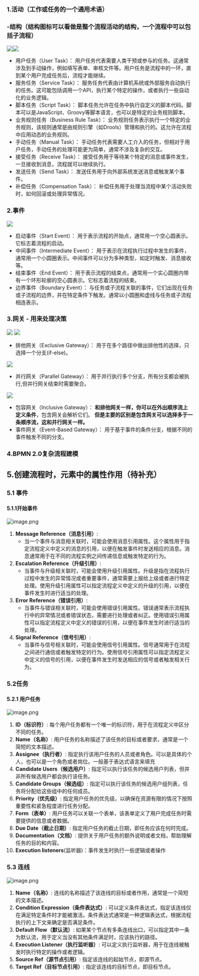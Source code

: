 ### 1.活动（工作或任务的一个通用术语）
### -结构（结构图标可以看做是整个流程活动的结构，一个流程中可以包括子流程）
![](https://cdn.nlark.com/yuque/0/2024/png/21435894/1710406570471-57d7dabe-19a9-427f-a2b0-32291a1a3982.png#averageHue=%23fcfbfa&clientId=u9f631621-0c06-4&from=paste&id=ucbe4832a&originHeight=476&originWidth=263&originalType=url&ratio=1&rotation=0&showTitle=false&status=done&style=none&taskId=u7614886c-c0db-4355-ac51-5bc0313eb97&title=)![](https://cdn.nlark.com/yuque/0/2024/png/21435894/1710406735308-27002374-328c-420c-b482-105d9c8b4b3f.png#averageHue=%23fdfcfb&clientId=u9f631621-0c06-4&from=paste&height=341&id=BBtN2&originHeight=240&originWidth=253&originalType=url&ratio=1&rotation=0&showTitle=false&status=done&style=none&taskId=ubf1b4447-c2d8-4781-a23d-25099557776&title=&width=359)

- 用户任务（User Task）： 用户任务代表需要人类干预或参与的任务。这通常涉及到手动操作，例如填写表单、审核文件等。用户任务是流程中的一环，直到某个用户完成任务后，流程才能继续。
- 服务任务（Service Task）： 服务任务代表由计算机系统或外部服务自动执行的任务。这可能包括调用一个API，执行某个特定的操作，或者执行一些自动化的业务逻辑。
- 脚本任务（Script Task）： 脚本任务允许在任务中执行自定义的脚本代码。脚本可以是JavaScript、Groovy等脚本语言，也可以是特定的业务规则脚本。
- 业务规则任务（Business Rule Task）： 业务规则任务表示执行一个特定的业务规则，该规则通常是由规则引擎（如Drools）管理和执行的。这允许在流程中应用动态的业务规则。
- 手动任务（Manual Task）： 手动任务代表需要人工介入的任务，但相对于用户任务，手动任务的处理可能更为简单，通常不涉及复杂的交互。
- 接受任务（Receive Task）： 接受任务用于等待某个特定的消息或事件发生，一旦接收到消息，流程就可以继续执行。
- 发送任务（Send Task）： 发送任务用于向外部系统发送消息或触发某个事件。
- 补偿任务（Compensation Task）： 补偿任务用于处理当流程中某个活动失败时，如何回滚或处理异常情况。

### 2.事件
![](https://cdn.nlark.com/yuque/0/2024/png/21435894/1710406682041-30ab7921-d45f-4d29-b72c-0438a5cc9472.png#averageHue=%23fafaf8&clientId=u9f631621-0c06-4&from=paste&id=ubaffbe13&originHeight=417&originWidth=1017&originalType=url&ratio=1&rotation=0&showTitle=false&status=done&style=none&taskId=uc96053e8-6aeb-4543-9dc3-6756ac3d34f&title=)

- 启动事件（Start Event）： 用于表示流程的开始点，通常用一个空心圆表示。它标志着流程的启动。
- 中间事件（Intermediate Event）： 用于表示在流程执行过程中发生的事件，通常用一个小圆圈表示。中间事件可以分为多种类型，如定时触发、消息接收等。
- 结束事件（End Event）： 用于表示流程的结束点，通常用一个实心圆圈内带有一个环形轮廓的空心圆表示。它标志着流程的结束。
- 边界事件（Boundary Event）： 与任务或子流程关联的事件，它们出现在任务或子流程的边界，并在特定条件下触发。通常以小圆圈和虚线与任务或子流程相连表示。


### 3.网关 - 用来处理决策
![](https://cdn.nlark.com/yuque/0/2024/png/21435894/1710406741811-7390a6dd-be80-4e88-9b02-e9b11a69d7e9.png#averageHue=%23fdfcfb&clientId=u9f631621-0c06-4&from=paste&height=332&id=cZfUQ&originHeight=195&originWidth=280&originalType=url&ratio=1&rotation=0&showTitle=false&status=done&style=none&taskId=uf9d7f9ea-a31c-4231-9125-c0d6c0a3924&title=&width=476)
![](https://cdn.nlark.com/yuque/0/2024/png/21435894/1710471802299-ba3fc37a-c4db-45ef-bd67-998f2166d93a.png#averageHue=%23f4f3f3&clientId=udebea3e5-e138-4&from=paste&height=255&id=u6080c409&originHeight=239&originWidth=699&originalType=url&ratio=1&rotation=0&showTitle=false&status=done&style=none&taskId=u6ba1fd34-712f-4cf8-84e4-13fe9698411&title=&width=746)

- 排他网关（Exclusive Gateway）： 用于在多个路径中做出排他性的选择，只选择一个分支(if-else)。

![](https://cdn.nlark.com/yuque/0/2024/png/21435894/1710471817753-f72b1cf4-8c0c-4405-8e2b-f7dc6351ea61.png#averageHue=%23f3f2f2&clientId=udebea3e5-e138-4&from=paste&id=u480bd240&originHeight=285&originWidth=837&originalType=url&ratio=1&rotation=0&showTitle=false&status=done&style=none&taskId=u90ef5ddd-a957-4978-a47f-68cf4ddc9b5&title=)

- 并行网关（Parallel Gateway）： 用于并行执行多个分支，所有分支都会被执行,但并行网关结束时需要聚合。

![](https://cdn.nlark.com/yuque/0/2024/png/21435894/1710471849355-f03de48a-052f-4593-9bfe-01e5cde6208d.png#averageHue=%23f5f4f4&clientId=udebea3e5-e138-4&from=paste&id=ub4de625b&originHeight=271&originWidth=719&originalType=url&ratio=1&rotation=0&showTitle=false&status=done&style=none&taskId=u36b39bd9-c6b3-4f01-b81f-d1620ff5715&title=)

- 包容网关（Inclusive Gateway）： **和排他网关一样，你可以在外出顺序流上定义条件**，包含网关会解析它们。 **但是主要的区别是包含网关可以选择多于一条顺序流，这和并行网关一样。**
- 事件网关（Event-Based Gateway）： 用于基于事件的条件分支，根据不同的事件触发不同的分支。
### 4.BPMN 2.0复杂流程建模


## 5.创建流程时，元素中的属性作用（待补充）
### 5.1 事件
#### 5.1.1开始事件
![image.png](https://cdn.nlark.com/yuque/0/2024/png/21435894/1710495180023-465561ac-e1a0-491c-bd44-db87a0ca49d2.png#averageHue=%23404447&clientId=u80bc281a-716c-4&from=paste&height=292&id=ue3ec7f31&originHeight=292&originWidth=184&originalType=binary&ratio=1&rotation=0&showTitle=false&size=7646&status=done&style=none&taskId=u363d0e08-2529-445c-ab2f-7e97c7aae60&title=&width=184)

1. **Message Reference（消息引用）**:
   - 当一个事件与消息相关联时，可能会使用消息引用属性。这个属性用于指定流程定义中定义的消息的引用，以便在触发事件时发送相应的消息。消息通常用于在不同的流程实例之间传递信息或触发特定的行为。
2. **Escalation Reference（升级引用）**:
   - 当事件与升级相关联时，可能会使用升级引用属性。升级是指在流程执行过程中发生的异常情况或者重要事件，通常需要上报给上级或者进行特定处理。使用升级引用属性可以指定流程定义中定义的升级的引用，以便在事件发生时进行适当的处理。
3. **Error Reference（错误引用）**:
   - 当事件与错误相关联时，可能会使用错误引用属性。错误通常表示流程执行中的异常情况或者错误状态，需要进行处理或者纠正。使用错误引用属性可以指定流程定义中定义的错误的引用，以便在事件发生时进行适当的处理。
4. **Signal Reference（信号引用）**:
   - 当事件与信号相关联时，可能会使用信号引用属性。信号通常用于在流程之间进行通信或者触发特定的行为。使用信号引用属性可以指定流程定义中定义的信号的引用，以便在事件发生时发送相应的信号或者触发相关行为。
### 5.2任务
#### 5.2.1 用户任务
![image.png](https://cdn.nlark.com/yuque/0/2024/png/21435894/1710515222607-847f9b1a-0a91-4aaf-9f16-a5d9f08b6b08.png#averageHue=%23404345&clientId=ue6a8d616-5ec1-4&from=paste&height=367&id=ud0b019be&originHeight=550&originWidth=1023&originalType=binary&ratio=1.5&rotation=0&showTitle=false&size=46449&status=done&style=none&taskId=uf5642cdc-2c71-450d-8c76-c28eabaa85a&title=&width=682)

1. **ID（标识符）**: 每个用户任务都有一个唯一的标识符，用于在流程定义中区分不同的任务。
2. **Name（名称）**: 用户任务的名称描述了该任务的目标或者要求，通常是一个简短的文本描述。
3. **Assignee（执行者）**: 指定执行该用户任务的人员或者角色。可以是具体的个人，也可以是一个角色或者岗位。一般基于表达式语言来填充
4. **Candidate Users（候选用户）**: 指定可以执行该任务的候选用户列表，但并非所有候选用户都会执行该任务。
5. **Candidate Groups（候选组）**: 指定可以执行该任务的候选用户组列表，任务将分配给这些组中的任何成员。
6. **Priority（优先级）**: 指定用户任务的优先级，以确保在资源有限的情况下按照重要性和紧急程度进行任务分配。
7. **Form（表单）**: 用户任务可以关联一个表单，该表单定义了用户完成任务时需要提供的信息或者数据。
8. **Due Date（截止日期）**: 指定用户任务的截止日期，即任务应该在何时完成。
9. **Documentation（文档）**: 提供关于用户任务的额外说明或者文档，帮助理解任务的目的和内容。
10. **Execution listeners**(监听器)：事件发生时执行一些逻辑或者操作
### 5.3 连线
![image.png](https://cdn.nlark.com/yuque/0/2024/png/21435894/1710495432069-46c37116-e01d-444d-9801-65b4e83bddc8.png#averageHue=%233f4245&clientId=u80bc281a-716c-4&from=paste&height=296&id=u7e3fb4e1&originHeight=296&originWidth=729&originalType=binary&ratio=1&rotation=0&showTitle=false&size=24458&status=done&style=none&taskId=ud32e7290-ca8f-4c0c-9720-976730cacba&title=&width=729)

1. **Name（名称）**: 连线的名称描述了该连线的目标或者作用，通常是一个简短的文本描述。
2. **Condition Expression（条件表达式）**: 可以定义条件表达式，指定该连线仅在满足特定条件时才能被激活。条件表达式通常是一种逻辑表达式，根据流程执行的上下文来确定是否满足条件。
3. **Default Flow（默认流）**: 如果某个节点有多条连线出口，可以指定其中一条为默认流，用于定义当没有其他条件满足时，应该执行的路径。
4. **Execution Listener（执行监听器）**: 可以定义执行监听器，用于在连线被触发时执行特定的操作或者逻辑。
5. **Source Ref（源节点引用）**: 指定该连线的起始节点，即源节点。
6. **Target Ref（目标节点引用）**: 指定该连线的目标节点，即目标节点。
